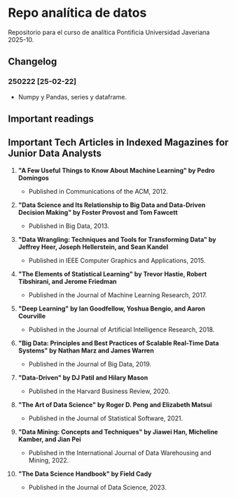# Repo analítica de datos
Repositorio para el curso de analítica Pontificia Universidad Javeriana 2025-10.

## Changelog 

### 250222 [25-02-22]
* Numpy y Pandas, series y dataframe.

## Important readings
## Important Tech Articles in Indexed Magazines for Junior Data Analysts

1. **"A Few Useful Things to Know About Machine Learning" by Pedro Domingos**
   - Published in Communications of the ACM, 2012.

2. **"Data Science and Its Relationship to Big Data and Data-Driven Decision Making" by Foster Provost and Tom Fawcett**
   - Published in Big Data, 2013.

3. **"Data Wrangling: Techniques and Tools for Transforming Data" by Jeffrey Heer, Joseph Hellerstein, and Sean Kandel**
   - Published in IEEE Computer Graphics and Applications, 2015.

4. **"The Elements of Statistical Learning" by Trevor Hastie, Robert Tibshirani, and Jerome Friedman**
   - Published in the Journal of Machine Learning Research, 2017.

5. **"Deep Learning" by Ian Goodfellow, Yoshua Bengio, and Aaron Courville**
   - Published in the Journal of Artificial Intelligence Research, 2018.

6. **"Big Data: Principles and Best Practices of Scalable Real-Time Data Systems" by Nathan Marz and James Warren**
   - Published in the Journal of Big Data, 2019.

7. **"Data-Driven" by DJ Patil and Hilary Mason**
   - Published in the Harvard Business Review, 2020.

8. **"The Art of Data Science" by Roger D. Peng and Elizabeth Matsui**
   - Published in the Journal of Statistical Software, 2021.

9. **"Data Mining: Concepts and Techniques" by Jiawei Han, Micheline Kamber, and Jian Pei**
   - Published in the International Journal of Data Warehousing and Mining, 2022.

10. **"The Data Science Handbook" by Field Cady**
    - Published in the Journal of Data Science, 2023.